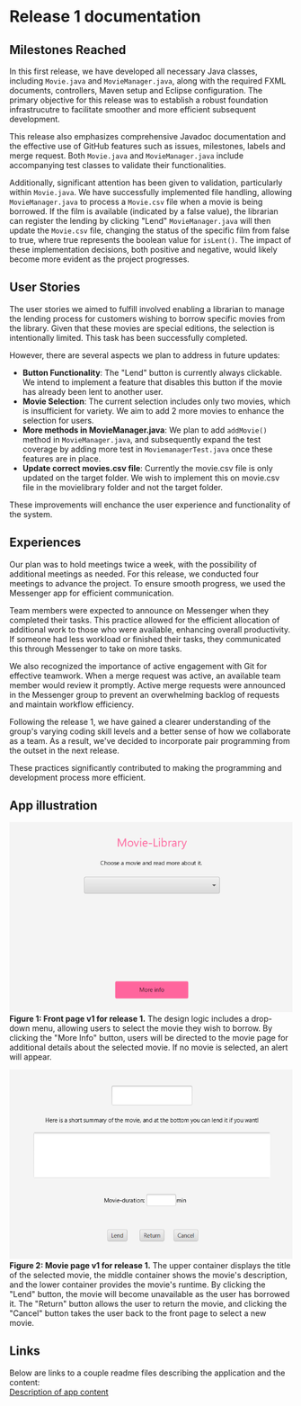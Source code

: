 # Release 1 documentation 

## Milestones Reached 
In this first release, we have developed all necessary Java classes, including `Movie.java` and `MovieManager.java`, along with the required FXML documents, controllers, Maven setup and Eclipse configuration. The primary objective for this release was to establish a robust foundation infrastrucutre to facilitate smoother and more efficient subsequent development.<br>

This release also emphasizes comprehensive Javadoc documentation and the effective use of GitHub features such as issues, milestones, labels and merge request. Both `Movie.java` and `MovieManager.java` include accompanying test classes to validate their functionalities.<br>

Additionally, significant attention has been given to validation, particularly within `Movie.java`. We have successfully implemented file handling, allowing `MovieManager.java` to process a `Movie.csv` file when a movie is being borrowed. If the film is available (indicated by a false value), the librarian can register the lending by clicking "Lend" `MovieManager.java` will then update the `Movie.csv` file, changing the status of the specific film from false to true, where true represents the boolean value for `isLent()`. The impact of these implementation decisions, both positive and negative, would likely become more evident as the project progresses. <br>

## User Stories 
The user stories we aimed to fulfill involved enabling a librarian to manage the lending process for customers wishing to borrow specific movies from the library. Given that these movies are special editions, the selection is intentionally limited. This task has been successfully completed.<br>

However, there are several aspects we plan to address in future updates:<br>

* **Button Functionality**: The "Lend" button is currently always clickable. We intend to implement a feature that disables this button if the movie has already been lent to another user.<br>
* **Movie Selection**: The current selection includes only two movies, which is insufficient for variety. We aim to add 2 more movies to enhance the selection for users.<br>
* **More methods in MovieManager.java**: We plan to add `addMovie()` method in `MovieManager.java`, and subsequently expand the test coverage by adding more test in `MoviemanagerTest.java` once these features are in place. <br>
* **Update correct movies.csv file**: Currently the movie.csv file is only updated on the target folder. We wish to implement this on movie.csv file in the movielibrary folder and not the target folder. 

These improvements will enchance the user experience and functionality of the system. <br>

## Experiences 
Our plan was to hold meetings twice a week, with the possibility of additional meetings as needed. For this release, we conducted four meetings to advance the project. To ensure smooth progress, we used the Messenger app for efficient communication.<br>

Team members were expected to announce on Messenger when they completed their tasks. This practice allowed for the efficient allocation of additional work to those who were available, enhancing overall productivity. If someone had less workload or finished their tasks, they communicated this through Messenger to take on more tasks.<br>

We also recognized the importance of active engagement with Git for effective teamwork. When a merge request was active, an available team member would review it promptly. Active merge requests were announced in the Messenger group to prevent an overwhelming backlog of requests and maintain workflow efficiency.<br>

Following the release 1, we have gained a clearer understanding of the group's varying coding skill levels and a better sense of how we collaborate as a team. As a result, we've decided to incorporate pair programming from the outset in the next release. <br>

These practices significantly contributed to making the programming and development process more efficient.<br>

## App illustration 
![frontpage v1](/docs/images/frontpage-v1.png) <br>
**Figure 1: Front page v1 for release 1.** The design logic includes a drop-down menu, allowing users to select the movie they wish to borrow. By clicking the "More Info" button, users will be directed to the movie page for additional details about the selected movie. If no movie is selected, an alert will appear. 
<br>

![moviepage v1](/docs/images/moviepage-v1.png)<br>
**Figure 2: Movie page v1 for release 1.** The upper container displays the title of the selected movie, the middle container shows the movie's description, and the lower container provides the movie's runtime. By clicking the "Lend" button, the movie will become unavailable as the user has borrowed it. The "Return" button allows the user to return the movie, and clicking the "Cancel" button takes the user back to the front page to select a new movie.

## Links 
Below are links to a couple readme files describing the application and the content: <br>
[Description of app content](../readme.md)<br>
